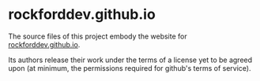 
# rockforddev.github.io

The source files of this project embody the website for [rockforddev.github.io](rockforddev.github.io).

Its authors release their work under the terms of a license yet to be agreed upon (at minimum, the permissions required for github's terms of service).

